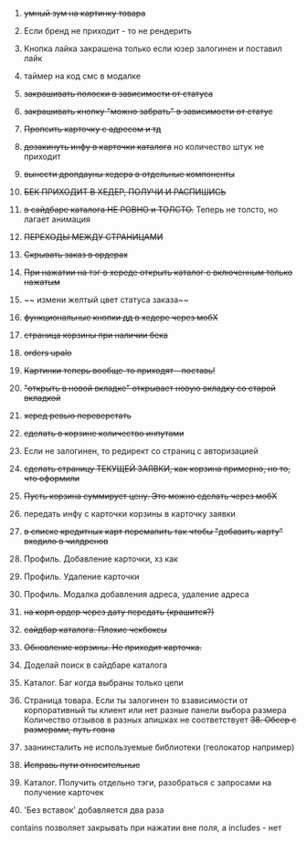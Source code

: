 
1. ~~умный зум на картинку товара~~
2. Если бренд не приходит - то не рендерить
3. Кнопка лайка закрашена только если юзер залогинен и поставил лайк
4. таймер на код смс в модалке

6. ~~закрашивать полоски в зависимости от статуса~~
7. ~~закрашивать кнопку "можно забрать" в зависимости от статус~~
8. ~~Пропсить карточку с адресом и тд~~
9. ~~дозакинуть инфу в карточки каталога~~ но количество штук не приходит
10. ~~вынести дропдауны хедера в отдельные компоненты~~
11. ~~БЕК ПРИХОДИТ В ХЕДЕР, ПОЛУЧИ И РАСПИШИСЬ~~
12. ~~в сайдбаре каталога НЕ РОВНО и ТОЛСТО.~~ Теперь не толсто, но лагает анимация
13. ~~ПЕРЕХОДЫ МЕЖДУ СТРАНИЦАМИ~~
14. ~~Скрывать заказ в ордерах~~
15. ~~При нажатии на тэг в хереде открыть каталог с включенным только нажатым~~
16. ~~ измени желтый цвет статуса заказа~~
17. ~~функциональные кнопки дд в хедере через мобХ~~
18. ~~страница корзины при наличии бека~~
19. ~~orders upalo~~
20. ~~Картинки теперь вообще-то приходят - поставь!~~
21. ~~"открыть в новой вкладке" открывает новую вкладку со старой вкладкой~~
22. ~~херед ревью переверстать~~
23. ~~сделать в корзине количество инпутами~~
24. Если не залогинен, то редирект со страниц с авторизацией
25. ~~сделать страницу ТЕКУЩЕЙ ЗАЯВКИ, как корзина примерно, но то, что оформили~~
26. ~~Пусть корзина суммирует цену. Это можно сделать через мобХ~~
27. передать инфу с карточки корзины в карточку заявки
28. ~~в списке кредитных карт перемапить так чтобы "добавить карту" входило в чилдренов~~
29. Профиль. Добавление карточки, хз как
30. Профиль. Удаление карточки
31. Профиль. Модалка добавления адреса, удаление адреса
32. ~~на корп ордер через дату передать (крашится?)~~
33. ~~сайдбар каталога. Плохие чекбоксы~~
34. ~~Обновление корзины. Не приходит карточка.~~
35. Доделай поиск в сайдбаре каталога
36. Каталог. Баг когда выбраны только цепи
37. Страница товара. Если ты залогинен то взависимости от корпоративный ты клиент или нет разные панели выбора размера
Количество отзывов в разных апишках не соответствует
~~38. Обсер с размерами, путь говна~~
39. заанинсталить не используемые библиотеки (геолокатор например)
40. ~~Исправь пути относительные~~
41. Каталог. Получить отдельно тэги, разобраться с запросами на получение карточек
42. 'Без вставок' добавляется два раза

contains позволяет закрывать при нажатии вне поля, а includes - нет